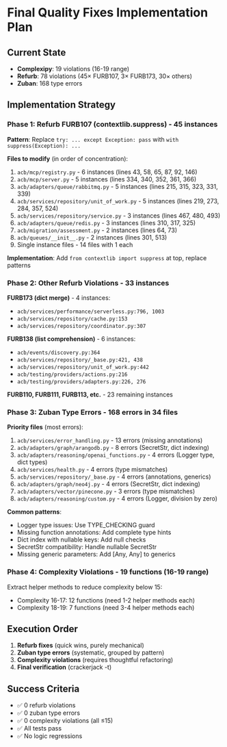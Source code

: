 # Final Quality Fixes Implementation Plan

## Current State

- **Complexipy**: 19 violations (16-19 range)
- **Refurb**: 78 violations (45× FURB107, 3× FURB173, 30× others)
- **Zuban**: 168 type errors

## Implementation Strategy

### Phase 1: Refurb FURB107 (contextlib.suppress) - 45 instances

**Pattern**: Replace `try: ... except Exception: pass` with `with suppress(Exception): ...`

**Files to modify** (in order of concentration):

1. `acb/mcp/registry.py` - 6 instances (lines 43, 58, 65, 87, 92, 146)
1. `acb/mcp/server.py` - 5 instances (lines 334, 340, 352, 361, 366)
1. `acb/adapters/queue/rabbitmq.py` - 5 instances (lines 215, 315, 323, 331, 339)
1. `acb/services/repository/unit_of_work.py` - 5 instances (lines 219, 273, 284, 357, 524)
1. `acb/services/repository/service.py` - 3 instances (lines 467, 480, 493)
1. `acb/adapters/queue/redis.py` - 3 instances (lines 310, 317, 325)
1. `acb/migration/assessment.py` - 2 instances (lines 64, 73)
1. `acb/queues/__init__.py` - 2 instances (lines 301, 513)
1. Single instance files - 14 files with 1 each

**Implementation**: Add `from contextlib import suppress` at top, replace patterns

### Phase 2: Other Refurb Violations - 33 instances

**FURB173 (dict merge)** - 4 instances:

- `acb/services/performance/serverless.py:796, 1003`
- `acb/services/repository/cache.py:153`
- `acb/services/repository/coordinator.py:307`

**FURB138 (list comprehension)** - 6 instances:

- `acb/events/discovery.py:364`
- `acb/services/repository/_base.py:421, 438`
- `acb/services/repository/unit_of_work.py:442`
- `acb/testing/providers/actions.py:216`
- `acb/testing/providers/adapters.py:226, 276`

**FURB110, FURB111, FURB113, etc.** - 23 remaining instances

### Phase 3: Zuban Type Errors - 168 errors in 34 files

**Priority files** (most errors):

1. `acb/services/error_handling.py` - 13 errors (missing annotations)
1. `acb/adapters/graph/arangodb.py` - 8 errors (SecretStr, dict indexing)
1. `acb/adapters/reasoning/openai_functions.py` - 4 errors (Logger type, dict types)
1. `acb/services/health.py` - 4 errors (type mismatches)
1. `acb/services/repository/_base.py` - 4 errors (annotations, generics)
1. `acb/adapters/graph/neo4j.py` - 4 errors (SecretStr, dict indexing)
1. `acb/adapters/vector/pinecone.py` - 3 errors (type mismatches)
1. `acb/adapters/reasoning/custom.py` - 4 errors (Logger, division by zero)

**Common patterns**:

- Logger type issues: Use TYPE_CHECKING guard
- Missing function annotations: Add complete type hints
- Dict index with nullable keys: Add null checks
- SecretStr compatibility: Handle nullable SecretStr
- Missing generic parameters: Add [Any, Any] to generics

### Phase 4: Complexity Violations - 19 functions (16-19 range)

Extract helper methods to reduce complexity below 15:

- Complexity 16-17: 12 functions (need 1-2 helper methods each)
- Complexity 18-19: 7 functions (need 3-4 helper methods each)

## Execution Order

1. **Refurb fixes** (quick wins, purely mechanical)
1. **Zuban type errors** (systematic, grouped by pattern)
1. **Complexity violations** (requires thoughtful refactoring)
1. **Final verification** (crackerjack -t)

## Success Criteria

- ✅ 0 refurb violations
- ✅ 0 zuban type errors
- ✅ 0 complexity violations (all ≤15)
- ✅ All tests pass
- ✅ No logic regressions
